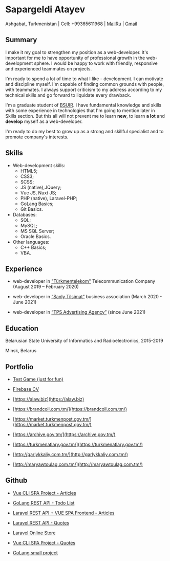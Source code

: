 # Sapargeldi Atayev

Ashgabat, Turkmenistan | Cell: +99365611968 | [MailRu](https://e.mail.ru/compose/?mailto=mailto%3Asopa.97%40mail.ru) | [Gmail](https://e.mail.ru/compose/?mailto=mailto%3Asapar.ad3775ag%40gmail.com)

## Summary

I make it my goal to strengthen my position as a web-developer. It's important for me to have opportunity of professional growth in the web-development sphere. I would be happy to work with friendly, responsive and experienced teammates on projects.

I'm ready to spend a lot of time to what I like - development. I can motivate and discipline myself. I'm capable of finding common grounds with people, with teammates. I always support criticism to my address according to my technical skills and go forward to liquidate every drawback.

I'm a graduate student of [BSUIR](https://www.bsuir.by/). I have fundamental knowledge and skills with some experience in technologies that I'm going to mention later in Skills section. But this all will not prevent me to learn **new**, to learn **a lot** and **develop** myself as a web-developer.

I'm ready to do my best to grow up as a strong and skillful specialist and to promote company's interests.

## Skills

* Web-development skills:
    * HTML5;
    * CSS3;
    * SСSS;
    * JS (native),JQuery;
    * Vue JS, Nuxt JS;
    * PHP (native), Laravel-PHP;
    * GoLang Basics;
    * Git Basics.
* Databases:
    * SQL;
    * MySQL;
    * MS SQL Server;
    * Oracle Basics.
* Other languages:
    * C++ Basics;
    * VBA.

## Experience

* web-developer in ["Türkmentelekom"](https://telecom.tm/) Telecommunication Company (August 2019 – February 2020)

* web-developer in [“Sanly Tilsimat”](https://st.com.tm/) business association (March 2020 - June 2021)

* web-developer in [“TPS Advertising Agency”](https://tpsadvertising.com/) 
(since June 2021)

## Education

Belarusian State University of Informatics and Radioelectronics, 2015-2019

Minsk, Belarus

## Portfolio

* [Test Game (just for fun)](https://findpair-f0d76.web.app/)

* [Firebase CV](https://sapar-cv.web.app/)

* [https://alaw.biz](https://alaw.biz)

* [https://brandcoll.com.tm/](https://brandcoll.com.tm/)

* [https://market.turkmenpost.gov.tm/](https://market.turkmenpost.gov.tm/)

* [https://archive.gov.tm/](https://archive.gov.tm/)

* [https://turkmenatlary.gov.tm/](https://turkmenatlary.gov.tm/)

* [http://garlykkaliy.com.tm/](http://garlykkaliy.com.tm/)

* [http://maryawtoulag.com.tm/](http://maryawtoulag.com.tm/)


## Github

* [Vue CLI SPA Project - Articles](https://github.com/saparatayev/vuearticles)

* [GoLang REST API - Todo List](https://github.com/saparatayev/zhashkevichrestapi)

* [Laravel REST API + VUE SPA Frontend - Articles](https://github.com/saparatayev/restfulapilaravel)

* [Laravel REST API - Quotes](https://github.com/saparatayev/laravelquotesapi)

* [Laravel Online Store](https://github.com/saparatayev/saparnew4)

* [Vue CLI SPA Project - Quotes](https://github.com/saparatayev/lvue)

* [GoLang small project](https://github.com/saparatayev/gowebapp2)